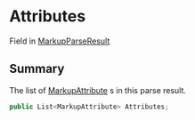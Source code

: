 # Attributes

Field in [MarkupParseResult](/api/csharp/yarn.markup.markupparseresult.md)

## Summary


The list of  <a href="yarn.markup.markupattribute.md">MarkupAttribute</a> s in this parse
result.


```csharp
public List<MarkupAttribute> Attributes;
```

